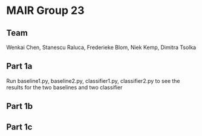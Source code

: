 # MAIR Group 23

## Team
Wenkai Chen, Stanescu Raluca, Frederieke Blom, Niek Kemp, Dimitra Tsolka

## Part 1a
Run baseline1.py, baseline2.py, classifier1.py, classifier2.py to see the results for the two baselines and two classifier

## Part 1b

## Part 1c